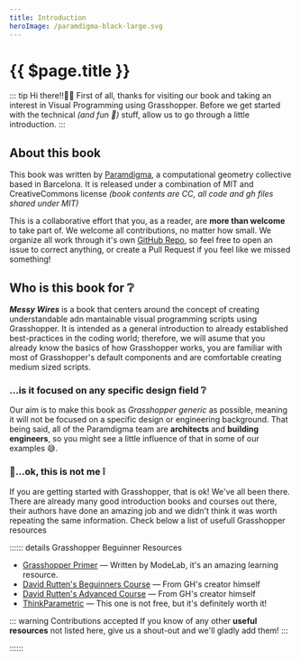 ```yaml
---
title: Introduction
heroImage: /paramdigma-black-large.svg
---
```


# {{ $page.title }}

::: tip Hi there!!👋🏻
First of all, thanks for visiting our book and taking an interest in Visual Programming using Grasshopper. Before we get started with the technical _(and fun 🎉)_ stuff, allow us to go through a little introduction.
:::

## About this book

This book was written by [Paramdigma](https://paramdigma.com), a computational geometry collective based in Barcelona. It is released under a combination of MIT and CreativeCommons license _(book contents are CC, all code and gh files shared under MIT)_

This is a collaborative effort that you, as a reader, are **more than welcome** to take part of. We welcome all contributions, no matter how small. We organize all work through it's own [GitHub Repo](https://github.com/paramdigma/messy-wires), so feel free to open an issue to correct anything, or create a Pull Request if you feel like we missed something!

## Who is this book for ❔

**_Messy Wires_** is a book that centers around the concept of creating understandable adn mantainable visual programming scripts using Grasshopper. It is intended as a general introduction to already established best-practices in the coding world; therefore, we will asume that you already know the basics of how Grasshopper works, you are familiar with most of Grasshopper's default components and are comfortable creating medium sized scripts.

### ...is it focused on any specific design field ❔

Our aim is to make this book as _Grasshopper generic_ as possible, meaning it will not be focused on a specific design or engineering background. That being said, all of the Paramdigma team are **architects** and **building engineers**, so you might see a little influence of that in some of our examples 😅.

### 🤔...ok, this is not me ❕

If you are getting started with Grasshopper, that is ok! We've all been there. There are already many good introduction books and courses out there, their authors have done an amazing job and we didn't think it was worth repeating the same information. Check below a list of usefull Grasshopper resources

:::::: details Grasshopper Beguinner Resources

- [Grasshopper Primer](https://www.modelab.is/grasshopper-primer) — Written by ModeLab, it's an amazing learning resource.
- [David Rutten's Beguinners Course](https://link) — From GH's creator himself
- [David Rutten's Advanced Course](https://link) — From GH's creator himself
- [ThinkParametric](http://thinkparametric.com) — This one is not free, but it's definitely worth it!

::: warning Contributions accepted
If you know of any other **useful resources** not listed here, give us a shout-out and we'll gladly add them!
:::

::::::
